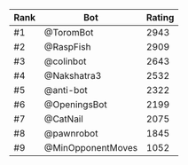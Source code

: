 Rank|Bot|Rating
---|---|---
#1|@ToromBot|2943
#2|@RaspFish|2909
#3|@colinbot|2643
#4|@Nakshatra3|2532
#5|@anti-bot|2322
#6|@OpeningsBot|2199
#7|@CatNail|2075
#8|@pawnrobot|1845
#9|@MinOpponentMoves|1052

